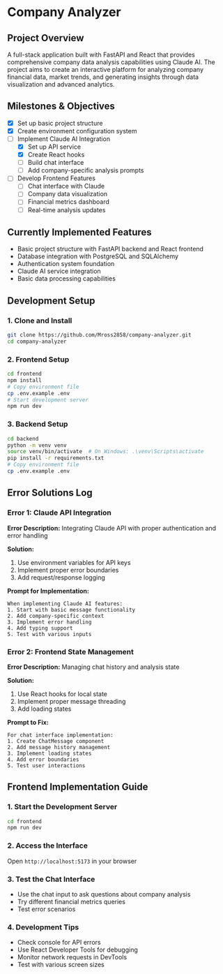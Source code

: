# Company Analyzer

## Project Overview
A full-stack application built with FastAPI and React that provides comprehensive company data analysis capabilities using Claude AI. The project aims to create an interactive platform for analyzing company financial data, market trends, and generating insights through data visualization and advanced analytics.

## Milestones & Objectives
- [x] Set up basic project structure
- [x] Create environment configuration system
- [ ] Implement Claude AI Integration
  - [x] Set up API service
  - [x] Create React hooks
  - [ ] Build chat interface
  - [ ] Add company-specific analysis prompts
- [ ] Develop Frontend Features
  - [ ] Chat interface with Claude
  - [ ] Company data visualization
  - [ ] Financial metrics dashboard
  - [ ] Real-time analysis updates

## Currently Implemented Features
- Basic project structure with FastAPI backend and React frontend
- Database integration with PostgreSQL and SQLAlchemy
- Authentication system foundation
- Claude AI service integration
- Basic data processing capabilities

## Development Setup

### 1. Clone and Install
```bash
git clone https://github.com/Mross2858/company-analyzer.git
cd company-analyzer
```

### 2. Frontend Setup
```bash
cd frontend
npm install
# Copy environment file
cp .env.example .env
# Start development server
npm run dev
```

### 3. Backend Setup
```bash
cd backend
python -m venv venv
source venv/bin/activate  # On Windows: .\venv\Scripts\activate
pip install -r requirements.txt
# Copy environment file
cp .env.example .env
```

## Error Solutions Log

### Error 1: Claude API Integration
**Error Description:** Integrating Claude API with proper authentication and error handling

**Solution:**
1. Use environment variables for API keys
2. Implement proper error boundaries
3. Add request/response logging

**Prompt for Implementation:**
```
When implementing Claude AI features:
1. Start with basic message functionality
2. Add company-specific context
3. Implement error handling
4. Add typing support
5. Test with various inputs
```

### Error 2: Frontend State Management
**Error Description:** Managing chat history and analysis state

**Solution:**
1. Use React hooks for local state
2. Implement proper message threading
3. Add loading states

**Prompt to Fix:**
```
For chat interface implementation:
1. Create ChatMessage component
2. Add message history management
3. Implement loading states
4. Add error boundaries
5. Test user interactions
```

## Frontend Implementation Guide

### 1. Start the Development Server
```bash
cd frontend
npm run dev
```

### 2. Access the Interface
Open `http://localhost:5173` in your browser

### 3. Test the Chat Interface
- Use the chat input to ask questions about company analysis
- Try different financial metrics queries
- Test error scenarios

### 4. Development Tips
- Check console for API errors
- Use React Developer Tools for debugging
- Monitor network requests in DevTools
- Test with various screen sizes